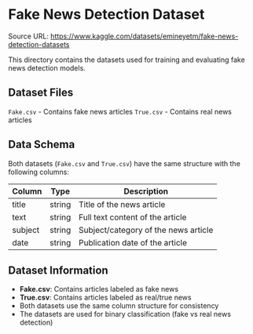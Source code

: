 # Fake News Detection Dataset

Source URL: https://www.kaggle.com/datasets/emineyetm/fake-news-detection-datasets

This directory contains the datasets used for training and evaluating fake news detection models.

## Dataset Files

`Fake.csv` - Contains fake news articles
`True.csv` - Contains real news articles

## Data Schema

Both datasets (`Fake.csv` and `True.csv`) have the same structure with the following columns:

| Column    | Type   | Description                                    |
|-----------|--------|------------------------------------------------|
| title     | string | Title of the news article                      |
| text      | string | Full text content of the article               |
| subject   | string | Subject/category of the news article           |
| date      | string | Publication date of the article                |

## Dataset Information

- **Fake.csv**: Contains articles labeled as fake news
- **True.csv**: Contains articles labeled as real/true news
- Both datasets use the same column structure for consistency
- The datasets are used for binary classification (fake vs real news detection)